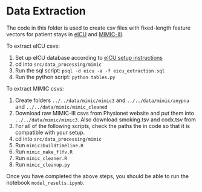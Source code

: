 # Data Extraction

The code in this folder is used to create csv files with fixed-length feature vectors for patient stays in [eICU](https://eicu-crd.mit.edu/) and [MIMIC-III](https://mimic.physionet.org/).

To extract eICU csvs:

1. Set up eICU database according to [eICU setup instructions](https://github.com/MIT-LCP/eicu-code/tree/master/build-db/postgres)
2. cd into `src/data_processing/mimic`
3. Run the sql script: `psql -d eicu -a -f eicu_extraction.sql`
4. Run the python script: `python tables.py`


To extract MIMIC csvs:

1. Create folders `../../data/mimic/mimic3` and `../../data/mimic/anypna` and `../../data/mimic/mimic_cleaned`
2. Download raw MIMIC-III csvs from Physionet website and put them into `../../data/mimic/mimic3`. Also download smoking.tsv and codx.tsv from 
3. For all of the following scripts, check the paths the in code so that it is compatible with your setup.
4. cd into `src/data_processing/mimic`
5. Run `mimic3buildtimeline.R`
6. Run `mimic_make_flfv.R`
7. Run `mimic_cleaner.R`
8. Run `mimic_cleanup.py`

Once you have completed the above steps, you should be able to run the notebook `model_results.ipynb`.
